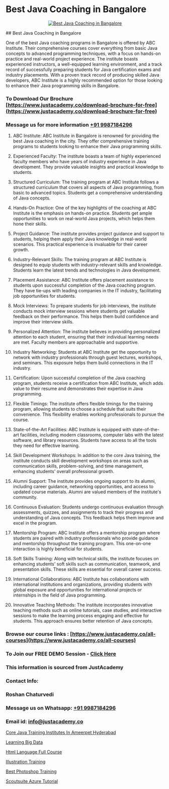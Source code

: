 # Best Java Coaching in Bangalore

<p align="center">
  <a href="https://justacademy.co/course-detail/core-java-training">
    <img src="https://justacademy.co/storage2/course_image/1677245426_course_image.webp" alt="Best Java Coaching in Bangalore">
  </a>
</p>
## Best Java Coaching in Bangalore

One of the best Java coaching programs in Bangalore is offered by ABC Institute. Their comprehensive courses cover everything from basic Java concepts to advanced programming techniques, with a focus on hands-on practice and real-world project experience. The institute boasts experienced instructors, a well-equipped learning environment, and a track record of successfully preparing students for Java certification exams and industry placements. With a proven track record of producing skilled Java developers, ABC Institute is a highly recommended option for those looking to enhance their Java programming skills in Bangalore.
### To Download Our Brochure [https://www.justacademy.co/download-brochure-for-free](https://www.justacademy.co/download-brochure-for-free)
### Message us for more information [+91 9987184296](https://api.whatsapp.com/send?phone=919987184296)
1) ABC Institute: ABC Institute in Bangalore is renowned for providing the best Java coaching in the city. They offer comprehensive training programs to students looking to enhance their Java programming skills.

2) Experienced Faculty: The institute boasts a team of highly experienced faculty members who have years of industry experience in Java development. They provide valuable insights and practical knowledge to students.

3) Structured Curriculum: The training program at ABC Institute follows a structured curriculum that covers all aspects of Java programming, from basic to advanced topics. Students get a comprehensive understanding of Java concepts.

4) Hands-On Practice: One of the key highlights of the coaching at ABC Institute is the emphasis on hands-on practice. Students get ample opportunities to work on real-world Java projects, which helps them hone their skills.

5) Project Guidance: The institute provides project guidance and support to students, helping them apply their Java knowledge in real-world scenarios. This practical experience is invaluable for their career growth.

6) Industry-Relevant Skills: The training program at ABC Institute is designed to equip students with industry-relevant skills and knowledge. Students learn the latest trends and technologies in Java development.

7) Placement Assistance: ABC Institute offers placement assistance to students upon successful completion of the Java coaching program. They have tie-ups with leading companies in the IT industry, facilitating job opportunities for students.

8) Mock Interviews: To prepare students for job interviews, the institute conducts mock interview sessions where students get valuable feedback on their performance. This helps them build confidence and improve their interview skills.

9) Personalized Attention: The institute believes in providing personalized attention to each student, ensuring that their individual learning needs are met. Faculty members are approachable and supportive.

10) Industry Networking: Students at ABC Institute get the opportunity to network with industry professionals through guest lectures, workshops, and seminars. This exposure helps them build connections in the IT industry.

11) Certification: Upon successful completion of the Java coaching program, students receive a certification from ABC Institute, which adds value to their resume and demonstrates their expertise in Java programming.

12) Flexible Timings: The institute offers flexible timings for the training program, allowing students to choose a schedule that suits their convenience. This flexibility enables working professionals to pursue the course.

13) State-of-the-Art Facilities: ABC Institute is equipped with state-of-the-art facilities, including modern classrooms, computer labs with the latest software, and library resources. Students have access to all the tools they need for effective learning.

14) Skill Development Workshops: In addition to the core Java training, the institute conducts skill development workshops on areas such as communication skills, problem-solving, and time management, enhancing students' overall professional growth.

15) Alumni Support: The institute provides ongoing support to its alumni, including career guidance, networking opportunities, and access to updated course materials. Alumni are valued members of the institute's community.

16) Continuous Evaluation: Students undergo continuous evaluation through assessments, quizzes, and assignments to track their progress and understanding of Java concepts. This feedback helps them improve and excel in the program.

17) Mentorship Program: ABC Institute offers a mentorship program where students are paired with industry professionals who provide guidance and mentorship throughout the training program. This one-on-one interaction is highly beneficial for students.

18) Soft Skills Training: Along with technical skills, the institute focuses on enhancing students' soft skills such as communication, teamwork, and presentation skills. These skills are essential for overall career success.

19) International Collaborations: ABC Institute has collaborations with international institutions and organizations, providing students with global exposure and opportunities for international projects or internships in the field of Java programming.

20) Innovative Teaching Methods: The institute incorporates innovative teaching methods such as online tutorials, case studies, and interactive sessions to make the learning process engaging and effective for students. This approach ensures better retention of Java concepts.

### Browse our course links : [https://www.justacademy.co/all-courses](https://www.justacademy.co/all-courses) 
### To Join our FREE DEMO Session - [Click Here](https://www.justacademy.co/register-for-course-demo)


### This information is sourced from JustAcademy
### Contact Info:
### Roshan Chaturvedi
### Message us on Whatsapp: [+91 9987184296](https://api.whatsapp.com/send?phone=919987184296)
### Email id: [info@justacademy.co](mailto:info@justacademy.co)
                
[Core Java Training Institutes In Ameerpet Hyderabad](https://www.linkedin.com/pulse/core-java-training-institutes-ameerpet-hyderabad-ovbke?trackingId=9MOTXaT%2BfEKG2NbCGxx6oQ%3D%3D&lipi=urn%3Ali%3Apage%3Ad_flagship3_company_admin%3BEWeMkO%2BuSGSAlnCbMCSomw%3D%3D)

[Learning Big Data](https://www.linkedin.com/pulse/learning-big-data-justacademy-portland-fqctf?trackingId=cwqFVerableTauSrHfpGkg%3D%3D&lipi=urn%3Ali%3Apage%3Ad_flagship3_company_admin%3Bis%2Ftn4MqQ4e8qp62a5t3uQ%3D%3D)

[Html Language Full Course](https://medium.com/@roneet705/html-language-full-course-3c198ddb7579)

[Illustration Training](https://medium.com/@ranemanish460/illustration-training-aa34efc0815b)

[Best Photoshop Training](https://justacademyin.github.io/justacademy/best-photoshop-training)

[Scoutsuite Azure Tutorial](https://justacademyin.github.io/Articles/Scoutsuite-Azure-Tutorial)

